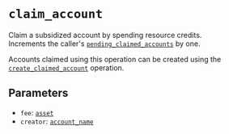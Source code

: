 
# `claim_account`

Claim a subsidized account by spending resource credits.  
Increments the caller's [`pending_claimed_accounts`](/platform/properties/pending_claimed_accounts.md) by one.

Accounts claimed using this operation can be created using the [`create_claimed_account`](/platform/operations/create_claimed_account.md) operation.

## Parameters

- `fee`: [`asset`](/platform/primitives/types/asset.md)
- `creator`: [`account_name`](/platform/primitives/types/account_name.md)
